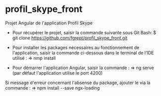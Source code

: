 # profil_skype_front
Projet Angular de l'application Profil Skype

- Pour récupérer le projet, saisir la commande suivante sous Git Bash:
$ git clone https://github.com/fgrept/profil_skype_front.git

- Pour installer les packages nécessaires au fonctionnement de l'application, saisir la commande ci-dessous dans le terminal de l'IDE utilisé :
  => nmp install
 
 - Pour démarrer l'application Angular, saisir la commande :
   => ng serve (par défaut l'application utilise le port 4200)
 
 Si message d'erreur concernant l'absense du package, ajouter le via la commande :
    => npm install --save ngx-loading
